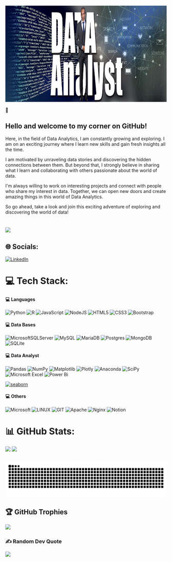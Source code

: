 <a href="https://github.com/osmanyccruz" target="_blank" rel="noreferrer"> <img src="https://github.com/osmanyccruz/osmanyccruz/blob/main/osmanyccruz-github.png" alt="osmanyccruz" width="1280" height="300"/> </a>

👋 <h2>Hello and welcome to my corner on GitHub!</h2>

<p>Here, in the field of Data Analytics, I am constantly growing and exploring. I am on an exciting journey where I learn new skills and gain fresh insights all the time.</p>
<p>I am motivated by unraveling data stories and discovering the hidden connections between them. But beyond that, I strongly believe in sharing what I learn and collaborating with others passionate about the world of data.</p>
<p>I'm always willing to work on interesting projects and connect with people who share my interest in data. Together, we can open new doors and create amazing things in this world of Data Analytics.</p>
<p>So go ahead, take a look and join this exciting adventure of exploring and discovering the world of data!</p>

#
[![](https://visitcount.itsvg.in/api?id=osmanyccruz&icon=0&color=1)](https://visitcount.itsvg.in)

## 🌐 Socials:
[![LinkedIn](https://img.shields.io/badge/LinkedIn-%230077B5.svg?logo=linkedin&logoColor=white)](https://linkedin.com/in/osmanyccruz) 

# 💻 Tech Stack:
#### 💻 Languages
![Python](https://img.shields.io/badge/python-3670A0?style=flat&logo=python&logoColor=ffdd54) ![R](https://img.shields.io/badge/r-%23276DC3.svg?style=flat&logo=r&logoColor=white) ![JavaScript](https://img.shields.io/badge/javascript-%23323330.svg?style=flat&logo=javascript&logoColor=%23F7DF1E) ![NodeJS](https://img.shields.io/badge/node.js-6DA55F?style=flat&logo=node.js&logoColor=white) ![HTML5](https://img.shields.io/badge/html5-%23E34F26.svg?style=flat&logo=html5&logoColor=white) ![CSS3](https://img.shields.io/badge/css3-%231572B6.svg?style=flat&logo=css3&logoColor=white) ![Bootstrap](https://img.shields.io/badge/bootstrap-%23563D7C.svg?style=flat&logo=bootstrap&logoColor=white)  
#### 💻 Data Bases
![MicrosoftSQLServer](https://img.shields.io/badge/Microsoft%20SQL%20Sever-CC2927?style=flat&logo=microsoft%20sql%20server&logoColor=white) ![MySQL](https://img.shields.io/badge/mysql-%2300f.svg?style=flat&logo=mysql&logoColor=white) ![MariaDB](https://img.shields.io/badge/MariaDB-003545?style=flat&logo=mariadb&logoColor=white) ![Postgres](https://img.shields.io/badge/postgres-%23316192.svg?style=flat&logo=postgresql&logoColor=white) ![MongoDB](https://img.shields.io/badge/MongoDB-%234ea94b.svg?style=flat&logo=mongodb&logoColor=white) ![SQLite](https://img.shields.io/badge/sqlite-%2307405e.svg?style=flat&logo=sqlite&logoColor=white) 
#### 💻 Data Analyst
![Pandas](https://img.shields.io/badge/pandas-%23150458.svg?style=flat&logo=pandas&logoColor=white) ![NumPy](https://img.shields.io/badge/numpy-%23013243.svg?style=flat&logo=numpy&logoColor=white) ![Matplotlib](https://img.shields.io/badge/Matplotlib-%23ffffff.svg?style=flat&logo=Matplotlib&logoColor=black) ![Plotly](https://img.shields.io/badge/Plotly-%233F4F75.svg?style=flat&logo=plotly&logoColor=white) ![Anaconda](https://img.shields.io/badge/Anaconda-%2344A833.svg?style=flat&logo=anaconda&logoColor=white) ![SciPy](https://img.shields.io/badge/SciPy-%230C55A5.svg?style=flat&logo=scipy&logoColor=%white) ![Microsoft Excel](https://img.shields.io/badge/Microsoft_Excel-217346?style=flat&logo=microsoft-excel&logoColor=white) ![Power Bi](https://img.shields.io/badge/power_bi-F2C811?style=flat&logo=powerbi&logoColor=black)

<a href="https://seaborn.pydata.org/" target="_blank" rel="noreferrer"> <img src="https://seaborn.pydata.org/_images/logo-mark-lightbg.svg" alt="seaborn" width="40" height="40"/> </a>

#### 💻 Others
![Microsoft](https://img.shields.io/badge/Microsoft-0078D4?style=flat&logo=microsoft&logoColor=white) ![LINUX](https://img.shields.io/badge/Linux-FCC624?style=flat&logo=linux&logoColor=black) ![GIT](https://img.shields.io/badge/Git-fc6d26?style=flat&logo=git&logoColor=white) ![Apache](https://img.shields.io/badge/apache-%23D42029.svg?style=flat&logo=apache&logoColor=white) ![Nginx](https://img.shields.io/badge/nginx-%23009639.svg?style=flat&logo=nginx&logoColor=white) ![Notion](https://img.shields.io/badge/Notion-%23000000.svg?style=flat&logo=notion&logoColor=white)


# 📊 GitHub Stats:
![](https://github-readme-stats.vercel.app/api?username=osmanyccruz&theme=dark&hide_border=false&include_all_commits=true&count_private=true)
![](https://github-readme-streak-stats.herokuapp.com/?user=osmanyccruz&theme=dark&hide_border=false)<br/>
##
![Snake animation](https://github.com/centaurogda/centaurogda/blob/output/github-contribution-grid-snake.svg)
## 🏆 GitHub Trophies
![](https://github-profile-trophy.vercel.app/?username=osmanyccruz&theme=radical&no-frame=false&no-bg=true&margin-w=4)

### ✍️ Random Dev Quote
![](https://quotes-github-readme.vercel.app/api?type=horizontal&theme=radical)


<!---
osmanyccruz/osmanyccruz is a ✨ special ✨ repository.
--->
